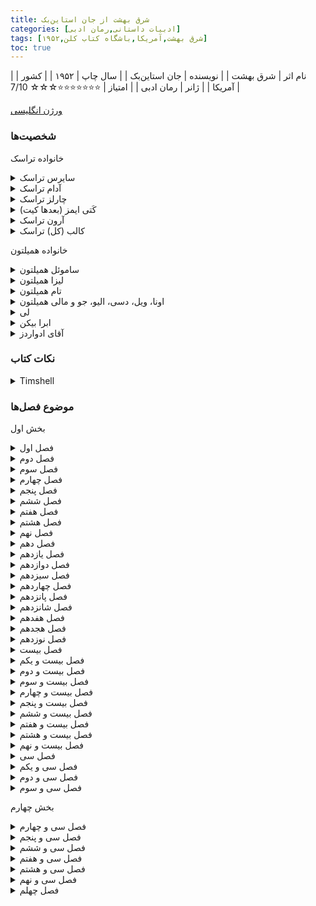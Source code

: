 ```yaml
---
title: شرق بهشت از جان استاین‌بک
categories: [ادبیات داستانی,رمان ادبی]
tags: [شرق بهشت,آمریکا,باشگاه کتاب کلن,۱۹۵۲]
toc: true
---
```



| نام اثر | شرق بهشت  |
| نویسنده | جان استاین‌بک |
| سال چاپ | ۱۹۵۲  |
| کشور | آمریکا |
| ژانر | رمان ادبی |
| امتیاز | ⭐⭐⭐⭐⭐⭐⭐☆☆☆ 7/10 |


[ورژن انگلیسی](https://www.fadedpage.com/books/20211110/html.php)


### شخصیت‌ها

خانواده تراسک

<details>
  <summary>سایرس تراسک</summary>
پدر خانواده تراسک، یک کهنه‌سرباز جنگ داخلی با اخلاقیاتی سوال‌برانگیز.
</details>

<details>
  <summary>آدام تراسک</summary>
پسر مهربان سایرس، مردی آرمان‌گرا که در درک مفهوم خوب و بد دچار مشکل است.
</details>

<details>
  <summary>چارلز تراسک</summary>
برادر ناتنی آدام، اغلب حسود و خشن، و در تضاد با مهربانی آدام.
</details>

<details>
  <summary>کَتی ایمز (بعدها کیت)</summary>
شخصیتی دست‌کاری‌گر و بدطینت که با آدام ازدواج می‌کند و تبدیل به ضدقهرمان اصلی داستان می‌شود.
</details>

<details>
  <summary>آرون تراسک</summary>
پسر آرمان‌گرای آدام و کتی که با درک جنبه‌های تاریک زندگی دچار مشکل است.
</details>

<details>
  <summary>کالب (کل) تراسک</summary>
برادر دوقلوی آرون، که شخصیت پیچیده‌تری دارد و از پتانسیل خود برای تاریکی آگاه است.
</details>



خانواده همیلتون

<details>
  <summary>ساموئل همیلتون</summary>
یک مهاجر ایرلندی خردمند و مهربان که به دوست نزدیک آدام تراسک و مربی دیگران تبدیل می‌شود.
</details>

<details>
  <summary>لیزا همیلتون</summary>
همسر منطقی و مذهبی ساموئل، که نیروی ثابتی در خانواده است.
</details>

<details>
  <summary>تام همیلتون</summary>
پسر حساس و گرفتار ساموئل، که از عذاب وجدان و شک به خود رنج می‌برد.
</details>

<details>
  <summary>اونا، ویل، دسی، الیو، جو و مالی همیلتون</summary>
فرزندان دیگر همیلتون، هر کدام با شخصیت‌ها و زندگی‌های متفاوت.
</details>

<details>
  <summary>لی</summary>
خدمتکار وفادار چینی-آمریکایی آدام و محرم اسرار او، که به عنوان یک شخصیت پدرانه برای آرون و کل عمل می‌کند و اغلب بینش فلسفی ارائه می‌دهد.
</details>

<details>
  <summary>ابرا بیکن</summary>
علاقه‌مند آرون، که در نهایت به کل نزدیک‌تر می‌شود و با چالش‌های اخلاقی خود روبرو می‌شود.
</details>

<details>
  <summary>آقای ادواردز</summary>
رئیس سابق کتی و قربانی دستکاری‌های او.
</details>

### نکات کتاب

<details>
<summary>Timshell</summary>
در رمان *شرق بهشت* نوشتهٔ جان اشتاین‌بک، مفهوم تیمشل نقش فلسفی و تماتیک مرکزی دارد. این واژه از کلمه‌ای عبری در داستان کتاب مقدس قابیل و هابیل در سفر پیدایش (کتاب تورات) گرفته شده است. اهمیت این واژه در ترجمه و معنایی است که از آزادی انتخاب برداشت می‌شود.

### زمینهٔ کتاب مقدس
در کتاب پیدایش، پس از آن‌که قابیل هابیل را می‌کشد، خداوند به قابیل دربارهٔ گناه هشدار می‌دهد و می‌گوید:

> "گناه در آستانهٔ در ایستاده است؛ اشتهای آن به‌سوی توست، اما تو باید بر آن غلبه کنی."

واژهٔ عبری "تیمشل" در ترجمه‌های مختلف کتاب مقدس به صورت‌های متفاوتی ترجمه شده است. برخی نسخه‌ها آن را به‌صورت "تو باید" ترجمه کرده‌اند که بر اجبار دلالت دارد، در حالی که دیگر ترجمه‌ها آن را "تو می‌توانی" آورده‌اند که به اختیار و آزادی اشاره دارد. اما در *شرق بهشت*، شخصیت‌ها با تفسیری از این کلمه مواجه می‌شوند که اشتاین‌بک بر آن تأکید دارد: "تو می‌توانی." این ترجمه نشان‌دهندهٔ آزادی عمیق اخلاقی و مسئولیت انسان است.

### تیمشل در شرق بهشت
در رمان، ایدهٔ "تیمشل" در یک بحث کلیدی میان لی (خدمتکار فلسفی و دوست صمیمی)، ساموئل همیلتون و آدام تراسک مطرح می‌شود. آن‌ها داستان قابیل و هابیل و طبیعت مبارزهٔ انسانی با گناه و انتخاب را بررسی می‌کنند. لی این نظر را مطرح می‌کند که "تیمشل" به معنای "تو می‌توانی" است و این بدان معناست که انسان نه به گناه محکوم است و نه به درستی فرمان داده شده، بلکه آزادی انتخاب دارد.

این تفسیر با موضوعات اصلی رمان عمیقاً در ارتباط است:
1. ارادهٔ آزاد و مسئولیت اخلاقی:
   - "تیمشل" تأکید می‌کند که افراد آزادی انتخاب مسیر خود را دارند، چه به سمت خوبی و چه به سمت بدی. آن‌ها اسیر سرنوشت یا تقدیر نیستند.
   - این ایده به‌ویژه برای شخصیت‌های رمان، مانند آدام، چارلز، کَل و آرون که با میراث، طبیعت و انتخاب‌هایشان دست‌وپنجه نرم می‌کنند، بسیار مهم است.

2. شکستن چرخه‌های گناه:
   - داستان قابیل و هابیل در طول رمان به‌صورت تکرارشونده ظاهر می‌شود، به‌ویژه در کشمکش‌های نسل به نسل میان برادران (چارلز و آدام، کَل و آرون). "تیمشل" امکان شکستن این چرخه‌های حسادت، گناه و اشتباه را فراهم می‌کند.

3. رستگاری و لطف الهی:
   - کَل (کالب) تراسک نماد کشمکشی است که در قلب مفهوم "تیمشل" قرار دارد. او با احساس گناه و ناکافی بودن به دلیل شباهت به مادرش (کَتی) دست‌به‌گریبان است. در نهایت، ایدهٔ "تو می‌توانی" به او این امید را می‌دهد که محکوم به گناه نیست و می‌تواند رستگار شود.

### مفهوم گسترده‌تر
"تیمشل" به نمادی از شأن انسانی و ظرفیت تعیین سرنوشت تبدیل می‌شود. این مفهوم تأیید می‌کند که در حالی که انسان ممکن است تحت تأثیر شرایط، میراث یا ویژگی‌های ذاتی باشد، اما توسط این عوامل تعریف نمی‌شود. بلکه هر فرد قدرت شکل دادن به سرنوشت خود را از طریق انتخاب‌هایش دارد.

در پایان رمان، این مفهوم به‌عنوان پیامی امیدبخش و توانمندساز ارائه می‌شود: زندگی یک مبارزهٔ اخلاقی دائمی است، اما توانایی انتخاب – برای مبارزه با گناه و تلاش برای خوبی – همواره در اختیار هر انسان است.
</details>



### موضوع فصل‌ها

بخش اول

<details>
<summary>فصل اول</summary>
توضیح دره سالیناس
</details>

<details>
<summary>فصل دوم</summary>
 شروع تاریخچه خانواده همیلتون‌


 در حالی که بسیاری از مردم بدون پول به دره سالیناس آمدند، افراد دیگری نیز بودند که با فروش در جای دیگری، با پول برای شروع یک زندگی جدید وارد شدند. اینها معمولاً زمین می‌خریدند، اما زمین خوب، و خانه‌هایشان را از چوب تخته‌شده می‌ساختند و در پنجره‌هایشان فرش‌ها و شیشه‌های الماس رنگی داشتند. تعدادی از این خانواده ها بودند و به زمین خوب دره رسیدند و خردل زرد را پاک کردند و گندم کاشتند.
</details>

<details>
<summary>فصل سوم</summary>
 شروع تاریخچه خانواده تراسک
 خشونت چارلز در مقابل آدام
 تنهایی آدام در خانواده
</details>

<details>
<summary>فصل چهارم</summary>
آدام بدون خواسته خودش به سواره‌نظام ملحق شد.
چارلز گاهی اوقات برای او نامه می‌نوشت.
</details>
<details>
<summary>فصل پنجم</summary>
در مورد خانواده همیلتون.
ایرلندی بودند و تحقیر می‌شدند

جرج بچه خوب و آرامی بود.

ویل توانست خوب پول دربیاورد.

تام شبیه پدرش بود. دنیای درخشانی داشت. 
اندوهش هم مانند شادی‌اش هیجانی بود. 
مثل پدرش اهل اختراع بود.
مجرد ماند. 

تام و جوزف-جو و سامویل بلند نظر بودند
جرج و ویل کوتاه نظر بودند

جو احتیاج به کمک داشت برای زندگی

در میان پسران همیلتون، پنج دختر وجود داشتند: اونا مسن‌ترین، دختری متفکر، درس‌خوان و تاریک. لیزی – حدس می‌زنم لیزی باید از زمانی که به‌خاطر مادرش نامگذاری شده، مسن‌ترین فرد بوده باشد – من چیز زیادی در مورد لیزی نمی‌دانم. او در اوایل به نظر می رسید برای خانواده خود شرمنده است. او جوان ازدواج کرد و رفت و پس از آن فقط در مراسم تشییع جنازه دیده شد. لیزی ظرفیت نفرت و تلخی بی نظیری در میان همیلتون ها داشت. او یک پسر داشت و وقتی بزرگ شد و با دختری ازدواج کرد که لیزی از او خوشش نمی آمد، سال ها با او صحبت نکرد.

بعد دسی بود که خنده‌اش آنقدر ثابت بود که همه از حضور در کنارش خوشحال بودند زیرا بودن با دسی بیشتر از هر کس دیگری لذت می‌برد.

خواهر بعدی الیو بود، مادرم. و آخرین مولی بود که زیبایی کمی با موهای بلوند و چشمان بنفش داشت.

اینها همیلتون‌ها بودند، و این تقریباً یک معجزه بود که چگونه لیزا، دختر کوچک لاغر، سال به سال آنها را تولید می‌کرد و به آنها غذا می‌داد، نان می‌پخت، لباس‌هایشان را درست می‌کرد، و آنها را با اخلاق خوب و اخلاق آهنین نیز می‌پوشاند.
</details>
<details>
<summary>فصل ششم</summary>
آدام به خدمت نظام می‌رود و چارلز در خانه می‌ماند.
مادرش می‌میرد و چارلز با نبودن پدرش در خانه تنها می‌ماند و شرایط خانه روز به روز خرابتر می‌شود.
</details>
<details>
<summary>فصل هفتم</summary>
داستان آدام و عدم علاقه به برگشتن به خانه.
مانند آوارگان در شهرهای مختلف آمریکا گشتن.
در نهایت برگشت به خانه و متوجه شدن که پدرشان مرده و برای آن‌ها پول زیادی برجا گذاشته.
متوجه هم می‌شوند که پدرشان در مورد سوابق متعدد نظامی‌اش دروغ‌های زیادی گفته
</details>
<details>
<summary>فصل هشتم</summary>
داستان کتی
هیولا بودنش و آتش زدن خانه‌شان
</details>
<details>
<summary>فصل نهم</summary>
رابطه کاترین و آقای ادواردز صاحب فاحشه‌خانه‌ها
آقای ادواردز در ابتدا با کاترین رابطه‌ای برقرار می‌کند 
اما یک بار وقتی دیگر از رفتارهای کاترین طاقتش طاق شده او را به جایی می‌برد و با زدن او فکر می کند که او را کشته است.
</details>
<details>
<summary>فصل دهم</summary>
چارلز و آدام که با درگیریهای زیاد با هم زندگی می‌کنند
</details>
<details>
<summary>فصل یازدهم</summary>
با کتی در جلوی درشان روبرو می‌شوند.
با اینکه چارلز راضی نیست، آدام از کتی مراقبت می کند.
در نهایت آدام با کتی ازدواج می‌کند. 
کتی هم خود به بستر چارلز می‌رود.
</details>
<details>
<summary>فصل دوازدهم</summary>
در مورد دنیای نزدیک سال‌های اطراف ۱۹۰۰
</details>
<details>
<summary>فصل سیزدهم</summary>
آدامز و کتی به کالیفرنیا می‌روند (سالیناس)
کتی تلاش کرده است که سقط جنین کند و دکتر او را تهدید می‌کند که دیگر این کار را نکند.
کتی مظلوم می‌شود و دکتر به آدامز نمی گوید که کتی چه کرده است.
آدامز با ساموئل ملاقات می‌کند که راجب شرایط زمین و کشاورزی در منطقه بپرسد.
</details>
<details>
<summary>فصل چهاردهم</summary>
راجب الیو مادر راوی می‌شنویم که با تلاش آموزگار می‌شود.
ازدواج می‌کند و شوهرش می‌میرد.
</details>
<details>
<summary>فصل پانزدهم</summary>
آدام خدمتکار با اصل چینی‌اش به دنبال ساموئل می‌فرستد که در مورد آب پیدا کردن با او صحبت کند.
ساموئل در راه با لی صحبت می‌کند و متوجه می‌شود که لی با اینکه در آمریکا بزرگ شده است به حرف زدنش لهجه اضافه می‌کند.
ساموئل بعد از حدس زدن بخشی از زمین که اگه کنده شود احتمالا به آب می‌رسد برای غذا آنجا می‌ماند.
سر غذا متوجه سردی عجیبی در فضای آدام و کتی می‌شود و هر چه تلاش می‌کند فضا را گرم کند نمی‌شود.
در آخر با ترسی عجیب که در دلش افتاده خداحافظی می‌کند و به سمت خانه راه می‌افتد.
</details>
<details>
<summary>فصل شانزدهم</summary>
ساموئل به خانه می‌رود و در ذهنش به ترسی که از دیدن کتی در دلش ایجاد شده بود فکر می کند.
</details>
<details>
<summary>فصل هفدهم</summary>
ساموئل و پسرش به جستجوی آب مشغولند که لی به آنجا می‌آید و خبر می‌دهد که وقت زایمان کتی است.
ساموئل برای زایمان کتی می‌رود.
هنگام زایمان کتی به نظر از روی قصد دست ساموئل را خیلی شدید گاز می‌گیرد.
دوقلوها به دنیا می‌آیند و سامويل از لیزا می‌خواهد که به خانه آنها برود و کمی کمک کند.
کتی بعد از چند وقت از خانه فرار می کند و هنگام فرار به سمت آدام شلیک می کند.
</details>
<details>
<summary>فصل هجدهم</summary>
معاون کلانتر متوجه واقعیت اتفاق خانه آدامز می‌شود و در هنگام صحبت با کلانتر متوجه می‌شود که کتی در شهری اطراف به فاحشه خانه رفته و درخواست کار کرده.
</details>
<details>
<summary>فصل نوزدهم</summary>
توضیح در مورد فاحشه‌خانه‌های مختلف و مادام‌های آن‌ها. 
کتی که خود را کیت می‌نامد وارد یکی از آنها به ریاست مادام فی می‌شود و شغلی آنجا می گیرد.
</details>
<details>
<summary>فصل بیست</summary>
فی با رفتار کتی او را مانند دختر خود میداند و کتی او را یواش یواش می‌کشد
</details>
<details>
<summary>فصل بیست و یکم</summary>
فی مریض‌تر می‌شود و کتی کنترل فاحشه‌خانه رو در اختیار می گیرد و در نهایت فی می‌میرد.
</details>
<details>
<summary>فصل بیست و دوم</summary>
ساموئل به آدام کمک می‌کند تا شرایط را قبول کند و بچه‌هایش را بپذیرد.
بچه‌ها اسم‌گذاری می‌شوند کالب و آرون.
</details>
<details>
<summary>فصل بیست و سوم</summary>
توضیح در مورد خانواده همیلتون و بچه‌ها
</details>
<details>
<summary>فصل بیست و چهارم</summary>
بیشتر در مورد وضعیت ساموئل و خانواده‌اش
</details>
<details>
<summary>فصل بیست و پنجم</summary>
آدام پیش کیت می‌رود. 
از خدمتکار کیت درگوشی می‌خورد. 
کیت در مورد رابطه‌اش با چارلز برادر آدام صحبت می‌کند.
</details>
<details>
<summary>فصل بیست و ششم</summary>
بعد از برگشتن از پیش کیت آدام احساس بدی ندارد و حتی احساس خوبی دارد.
</details>
<details>
<summary>فصل بیست و هفتم</summary>
</details>
<details>
<summary>فصل بیست و هشتم</summary>
</details>
<details>
<summary>فصل بیست و نهم</summary>
</details>
<details>
<summary>فصل سی </summary>
</details>
<details>
<summary>فصل سی و یکم</summary>
آدام نامه مرگ چارلز و ارث زیاد او برای خودش و کیت را پیش کیت می‌برد. 
</details>
<details>
<summary>فصل سی و دوم</summary>
در مورد خانواده ساموئل. 
</details>
<details>
<summary>فصل سی و سوم</summary>
دسی پیش تام برمی‌گردد و در آنجا می‌میرد. 
</details>

بخش چهارم

<details>
<summary>فصل سی و چهارم</summary>
یک کودک ممکن است بپرسد: "داستان دنیا درباره چیست؟" و یک مرد یا زن بالغ ممکن است تعجب کند، "دنیا به چه سمتی خواهد رفت؟ چگونه به پایان می رسد و در حالی که ما در آن هستیم، داستان در مورد چیست؟»

من معتقدم که یک داستان در جهان وجود دارد، و تنها یک داستان، که ما را ترسانده و الهام گرفته است، به طوری که ما در سریال سفید مرواریدی از ادامه فکر و شگفتی زندگی می کنیم. انسان‌ها در زندگی‌شان، در افکارشان، در گرسنگی‌ها و جاه‌طلبی‌ها، در بخل و بی‌رحمی‌شان، و در مهربانی و بخشندگی‌شان نیز گرفتار شده‌اند - در توری از خیر و شر. من فکر می کنم این تنها داستانی است که ما داریم و در تمام سطوح احساس و هوش رخ می دهد. فضیلت و رذیلت تار و پود آگاهی اولیه ما بودند و تار و پود آخرین آگاهی ما خواهند بود و این علیرغم هر تغییری که ممکن است بر مزرعه و رودخانه و کوه، بر اقتصاد و آداب تحمیل کنیم. داستان دیگری وجود ندارد. مردی بعد از اینکه گرد و غبار و تراشه های زندگی خود را پاک کرد، تنها سؤالات سخت و پاکی را باقی می گذارد: خوب بود یا بد؟ آیا خوب کار کرده ام یا بیمار؟

هرودوت، در جنگ ایران، داستانی را بیان می کند که چگونه کرزوس، ثروتمندترین و محبوب ترین پادشاه زمان خود، از سولون آتنی سؤال مهمی پرسید. اگر نگران جواب نبود آن را نمی پرسید. او پرسید: خوش شانس ترین فرد جهان کیست؟ او باید با شک و گرسنه برای اطمینان خورده شده باشد. سولون از سه فرد خوش شانس در زمان های قدیم به او گفت. و کرزوس به احتمال زیاد به او گوش نمی‌داد، بنابراین نگران خودش بود. و چون سولون از او یاد نکرد، کرزوس مجبور شد بگوید: "آیا مرا خوش شانس نمی‌دانی؟"

سولون در پاسخ خود تردید نکرد. "چگونه می توانم بگویم؟" او گفت. "تو هنوز نمرده ای."

و این پاسخ باید با ناپدید شدن شانس کرزوس، و ثروت و پادشاهی‌اش، به طرز وحشتناکی آزاردهنده باشد. و در حالی که در آتشی بلند می سوخت، شاید به آن فکر می کرد و شاید آرزو می کرد کاش نمی پرسید یا جواب نمی داد.

و در زمان ما وقتی مردی می میرد - اگر مال و نفوذ و قدرت و تمام لباسهای حسادت برانگیخته داشته باشد و بعد از زندگان از اموال مرده و برجستگی و آثار و یادگارهای او حساب کند - همچنان این سؤال باقی است. در آنجا: آیا زندگی او خوب بود یا بد؟ حسادت ها از بین رفته اند و چوب اندازه گیری این است: «او را دوست داشتند یا از او متنفر بودند؟ آیا مرگ او فقدان احساس می شود یا نوعی شادی از آن حاصل می شود؟»

من به وضوح کشته شدن سه مرد را به یاد دارم. یکی از آن ها ثروتمندترین مرد قرن بود که با پنجه زدن به ثروت از طریق روح و بدن انسان ها، سال ها تلاش کرد تا عشقی را که از دست داده بود، پس بگیرد و با این روند خدمات بزرگی به دنیا انجام داد و شاید ، خیلی بیشتر از آن بود که شرارت های ظهور او را متعادل کند. من در یک کشتی بودم که او مرد. این خبر روی تابلوی اعلانات درج شد و تقریباً همه با خوشحالی این خبر را دریافت کردند. چند نفر گفتند: خدا را شکر که پسر عوضی مرده است.

سپس مردی باهوش مانند شیطان بود که بدون درک شأن انسانی و آگاهی کامل از تمام جنبه های ضعف و شرارت انسان، از دانش خاص خود برای انحراف مردان، خرید مردان، رشوه و تهدید و اغوا استفاده می کرد. او خود را در موقعیتی قدرتمند یافت. او انگیزه های خود را به نام فضیلت پوشانده بود، و من از خود پرسیده ام که آیا او می دانسته است که هیچ هدیه ای هرگز عشق مردی را پس نمی گیرد، وقتی که شما عشق به خود را از او دور کنید. یک مرد رشوه گرفته فقط می تواند از رشوه دهنده خود متنفر باشد. وقتی این مرد مرد، ملت با ستایش و از پایین تر از مرگ او با خوشحالی به صدا در آمدند.

مرد سومی بود که شاید اشتباهات زیادی در عملکردش مرتکب شد، اما زندگی مؤثرش وقف این بود که مردان را شجاع و باوقار و خوب کند در زمانی که فقیر و وحشت زده بودند و نیروهای زشت در دنیا برای استفاده از ترس هایشان سست بودند. این مرد مورد نفرت عده کمی بود. وقتی او درگذشت، مردم در خیابان ها اشک ریختند و ذهنشان زاری کرد: «حالا چه کنیم؟ چگونه می توانیم بدون او ادامه دهیم؟»

در بلاتکلیفی، مطمئن هستم که در زیر لایه‌های ضعیف مردان، می‌خواهند خوب باشند و دوست داشته شوند. در واقع، بیشتر رذیلت های آنها تلاش برای راه های کوتاه برای عشق ورزیدن است. وقتی مردی برای مردن می آید، صرف نظر از استعداد و نفوذ و نبوغش، اگر بدون عشق بمیرد، باید زندگی اش برای او شکست و مردن او وحشت سردی باشد. به نظر من اگر من یا شما باید بین دو مسیر فکری یا عملی یکی را انتخاب کنیم، باید مرگ خود را به یاد بیاوریم و طوری زندگی کنیم که مرگ ما هیچ لذتی برای دنیا به همراه نداشته باشد.

ما فقط یک داستان داریم. همه رمان‌ها، همه شعرها، بر اساس رقابت بی‌پایان خیر و شر در خودمان ساخته شده‌اند. و به ذهنم خطور می‌کند که شر باید دائماً رشد کند، در حالی که خیر، در حالی که فضیلت، فناناپذیر است. رذیله همیشه چهره ای جوان تازه دارد، در حالی که فضیلت مانند هیچ چیز دیگری در جهان قابل احترام است.
</details>
<details>
<summary>فصل سی و پنجم</summary>
خانواده تراسک به سالیناس نقل‌مکان می‌کنند.
</details>
<details>
<summary>فصل سی و ششم</summary>
آرون و کال به مدرسه جدید در سالیناس می‌روند.
آرون و آبرا دوست می‌شوند.
</details>
<details>
<summary>فصل سی و هفتم</summary>
آدامز در کارخانه یخ‌سازی سرمایه گذاری می‌کند و سعی می‌کند که محصولات کشاورزی را به صورت یخ زده به شرق بفرستد ولی ورشکسته می‌شود.
</details>
<details>
<summary>فصل سی و هشتم</summary>
کال متوجه زنده‌بودن مادرش می‌شود و همه چی را می‌فهمد. 
</details>
<details>
<summary>فصل سی و نهم</summary>
آدام و کال بالاخره صمیمانه صحبت کردند و آدام متوجه شد که کال در مورد مادرش همه‌چی را می‌داند.
کال مادرش را دنبال می‌کرد و یک بار پیش او رفت و آن‌ها غیردوستانه صحبت کردند.

</details>
<details>
<summary>فصل چهلم</summary>
اتل پیش کیت می‌آید و به او می‌گوید که شیشه قطره‌ای که کیت با آن فی را کشته بود دارد.
کیت اما برای او یک دسیسه‌ای میچیند و باعث دستگیری او می‌شود. 

</details>